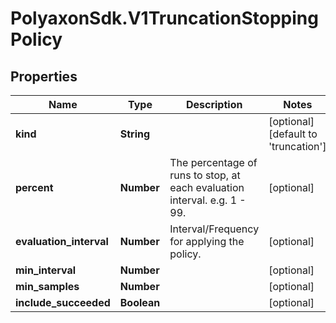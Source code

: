 # PolyaxonSdk.V1TruncationStoppingPolicy

## Properties
Name | Type | Description | Notes
------------ | ------------- | ------------- | -------------
**kind** | **String** |  | [optional] [default to 'truncation']
**percent** | **Number** | The percentage of runs to stop, at each evaluation interval. e.g. 1 - 99. | [optional] 
**evaluation_interval** | **Number** | Interval/Frequency for applying the policy. | [optional] 
**min_interval** | **Number** |  | [optional] 
**min_samples** | **Number** |  | [optional] 
**include_succeeded** | **Boolean** |  | [optional] 


